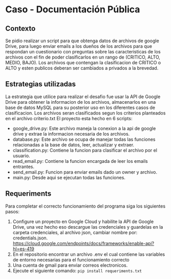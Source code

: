 # Caso - Documentación Pública
## Contexto
Se pidio realizar un script para que obtenga datos de archivos de google Drive, para luego enviar emails a los dueños de los archivos para que respondan un cuestionario con preguntas sobre las caracteristicas de los archivos con el fin de poder clasificarlos en un rango de (CRITICO, ALTO, MEDIO, BAJO). Los archivos que contengan la clasificacion de CRITICO o ALTO y esten publicos deberan ser cambiados a privados a la brevedad.

## Estrategias utilizadas
La estrategia que utilice para realizar el desafio fue usar la API de Google Drive para obtener la informacion de los archivos, almacenarlos en una base de datos MySQL para su posterior uso en los diferentes casos de clasificacion. Los archivos seran clasificados segun los criterios planteados en el archivo criterio.txt
El proyecto esta hecho en 6 scripts:
- google_drive.py: Este archivo maneja la conexion a la api de google drive y extrae la informacion necesaria de los archivos.
- database.py: Este archivo se ocupa de manejar todas las funciones relacionadas a la base de datos, leer, actualizar y extraer.
- classification.py: Contiene la funcion para clasificar el archivo por el usuario.
- read_email.py: Contiene la funcion encargada de leer los emails entrantes.
- send_email.py: Funcion para enviar emails dado un owner y archivo.
- main.py: Desde aqui se ejecutan todas las funciones.

## Requeriments
Para completar el correcto funcionamiento del programa siga los siguientes pasos:
1. Configure un proyecto en Google Cloud y habilite la API de Google Drive, una vez hecho eso descargue las credenciales y guardelas en la carpeta credenciales, al archivo json, cambiar nombre por: credentials.json.
https://cloud.google.com/endpoints/docs/frameworks/enable-api?hl=es-419
2. En el repositorio encontrar un archivo .env el cual contiene las variables de entorno necesarias para el funcionamiento correcto
3. Una cuenta de gmail para enviar correos electronicos.
4. Ejecute el siguiente comando: ` pip install requeriments.txt `
